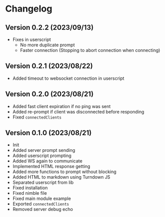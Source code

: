 # Changelog

## Version 0.2.2 (2023/09/13)

- Fixes in userscript
  - No more duplicate prompt
  - Faster connection (Stopping to abort connection when connecting)

## Version 0.2.1 (2023/08/22)

- Added timeout to websocket connection in userscript

## Version 0.2.0 (2023/08/21)

- Added fast client expiration if no ping was sent
- Added re-prompt if client was disconnected before responding
- Fixed `connectedClients`

## Version 0.1.0 (2023/08/21)

- Init
- Added server prompt sending
- Added userscript prompting
- Added WS again to communicate
- Implemented HTML response getting
- Added more functions to prompt without blocking
- Added HTML to markdown using Turndown JS
- Separated userscript from lib
- Fixed installation
- Fixed nimble file
- Fixed main module example
- Exported `connectedClients`
- Removed server debug echo
